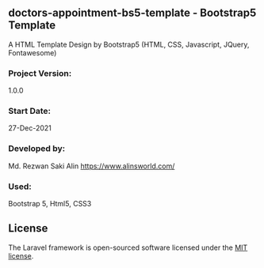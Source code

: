 ## doctors-appointment-bs5-template - Bootstrap5 Template

A HTML Template Design by Bootstrap5 (HTML, CSS, Javascript, JQuery, Fontawesome)

### Project Version:

1.0.0

### Start Date:

27-Dec-2021

### Developed by:

Md. Rezwan Saki Alin
https://www.alinsworld.com/

### Used:

Bootstrap 5, Html5, CSS3

## License

The Laravel framework is open-sourced software licensed under the [MIT license](https://opensource.org/licenses/MIT).
